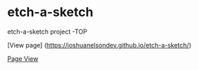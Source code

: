 # etch-a-sketch
etch-a-sketch project -TOP

[View page] (https://joshuanelsondev.github.io/etch-a-sketch/)

[Page View](./images/Screenshot.png)

